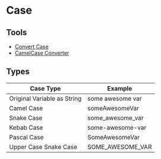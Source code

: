 # Case

## Tools

- [Convert Case](https://convertcase.net/)
- [CamelCase Converter](https://en.toolpage.org/tool/camelcase)

## Types

| Case Type                   | Example          |
| --------------------------- | ---------------- |
| Original Variable as String | some awesome var |
| Camel Case                  | someAwesomeVar   |
| Snake Case                  | some_awesome_var |
| Kebab Case                  | some-awesome-var |
| Pascal Case                 | SomeAwesomeVar   |
| Upper Case Snake Case       | SOME_AWESOME_VAR |
